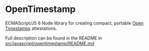 # OpenTimestamp

ECMAScript/JS 6 Node library for creating compact, portable [Open Timestamps](https://en.wikipedia.org/wiki/OpenTimestamps) attestations.

Full description can be found in the README in [src/javascript/opentimestamp/README.md](src/javascript/opentimestamp/README.md)
